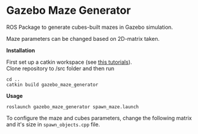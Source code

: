 # Gazebo Maze Generator

ROS Package to generate cubes-built mazes in Gazebo simulation. 

Maze parameters can be changed based on 2D-matrix taken.

__Installation__

First set up a catkin workspace (see [this tutorials](http://wiki.ros.org/catkin/Tutorials)).  
Clone repository to /src folder and then run

```
cd ..
catkin build gazebo_maze_generator
```


__Usage__

```roslaunch gazebo_maze_generator spawn_maze.launch```  

To configure the maze and cubes parameters, change the following matrix and it's size in ``spawn_objects.cpp`` file.
